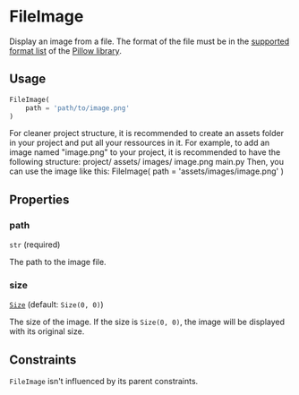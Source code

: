 # FileImage

Display an image from a file. The format of the file must be in the [supported format list](https://pillow.readthedocs.io/en/stable/handbook/image-file-formats.html) of the [Pillow library](https://python-pillow.org/).

## Usage

```python
FileImage(
    path = 'path/to/image.png'
)
```

<tip>
    For cleaner project structure, it is recommended to create an assets folder in your project and put all your ressources in it.
    For example, to add an image named "image.png" to your project, it is recommended to have the following structure:
    <code-block lang="bash">
    project/
        assets/
            images/
                image.png
        main.py
    </code-block>
    Then, you can use the image like this:
    <code-block lang="python">
    FileImage(
        path = 'assets/images/image.png'
    )
    </code-block>
</tip>

## Properties

### path

```str``` (required)

The path to the image file.

### size

[```Size```](Size.md) (default: ```Size(0, 0)```)

The size of the image. If the size is ```Size(0, 0)```, the image will be displayed with its original size.

## Constraints

`FileImage` isn't influenced by its parent constraints.
